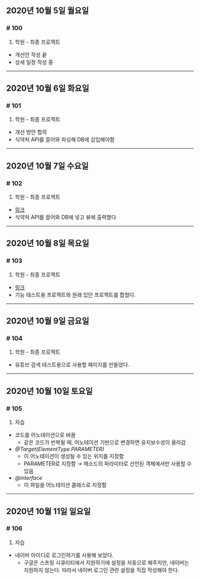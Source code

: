 ## 2020년 10월 5일 월요일
### # 100
1. 학원 - 최종 프로젝트
- 개선안 작성 끝
- 상세 일정 작성 중
---
## 2020년 10월 6일 화요일
### # 101
1. 학원 - 최종 프로젝트
- 개선 방안 합의
- 식약처 API를 끌어와 파싱해 DB에 삽입해야함
---
## 2020년 10월 7일 수요일
### # 102
1. 학원 - 최종 프로젝트
- [링크](https://bitbucket.org/procyon0/ex/commits/23ec3c4c74167170bc85ffa423a7cbd20979ffad)
- 식약처 API를 끌어와 DB에 넣고 뷰에 출력했다
---
## 2020년 10월 8일 목요일
### # 103
1. 학원 - 최종 프로젝트
- [링크](https://bitbucket.org/procyon0/ex/commits/a6b92d19d8989fecf599608300ea4bb09a63f64b)
- 기능 테스트용 프로젝트와 원래 있던 프로젝트를 합쳤다.
---
## 2020년 10월 9일 금요일
### # 104
1. 학원 - 최종 프로젝트
- 유튜브 검색 테스트용으로 사용할 페이지를 만들었다.
---
## 2020년 10월 10일 토요일
### # 105
1. 자습
- 코드를 어노테이션으로 바꿈
	- 같은 코드가 반복될 때, 어노테이션 기반으로 변경하면 유지보수성이 올라감
- *@Target(ElementType.PARAMETER)*
	- 이 어노테이션이 생성될 수 있는 위치를 지정함
	- PARAMETER로 지정함
	  → 메소드의 파라미터로 선언된 객체에서만 사용할 수 있음
- *@interface*
	- 이 파일을 어노테이션 클래스로 지정함
---
## 2020년 10월 11일 일요일
### # 106
1. 자습
- 네이버 아이디로 로그인하기를 사용해 보았다.
	- 구글은 스프링 시큐리티에서 지원하기에 설정을 자동으로 해주지만, 네이버는 지원하지 않는다. 따라서 네이버 로그인 관련 설정을 직접 작성해야 한다.
